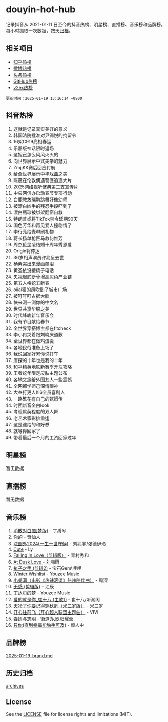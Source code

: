 # douyin-hot-hub

记录抖音从 2021-01-11 日至今的抖音热榜、明星榜、直播榜、音乐榜和品牌榜。每小时抓取一次数据，按天[归档](archives)。

## 相关项目

- [知乎热榜](https://github.com/lonnyzhang423/zhihu-hot-hub)
- [微博热榜](https://github.com/lonnyzhang423/weibo-hot-hub)
- [头条热榜](https://github.com/lonnyzhang423/toutiao-hot-hub)
- [GitHub热榜](https://github.com/lonnyzhang423/github-hot-hub)
- [v2ex热榜](https://github.com/lonnyzhang423/v2ex-hot-hub)


`更新时间：2025-01-19 13:16:14 +0800`

## 抖音热榜

1. 这就是记录真实美好的意义
1. 韩国法院批准对尹锡悦的拘留令
1. 16架C919亮相春运
1. 乐器版神话限时返场
1. 这妲己怎么风风火火的
1. 向世界展示中式美学的魅力
1. ZmjjKK赛后回应付航
1. 给全世界展示中华戏曲之美
1. 陈震在伦敦偶遇警匪追逐大片
1. 2025网络视听盛典第二支宣传片
1. 中央网信办启动春节专项行动
1. 白鹿教敖瑞鹏跳舞好像幼师
1. 被漂白凶手的残忍手段吓到了
1. 漂白甄珍被绑架翻窗自救
1. 特朗普或将TikTok禁令延期90天
1. 国色芳华和再见爱人撞剧情了
1. 李行亮给麦琳刷礼物
1. 蒋长扬单枪匹马救何惟芳
1. 周杰伦昆凌结婚十周年秀恩爱
1. Origin将停运
1. 36岁相声演员许兆呈去世
1. 杨紫哭出来漫画飙泪
1. 黄圣依没接杨子电话
1. 央视起底断骨增高灰色产业链
1. 第五人格蛇五新春
1. oiiai猫的风吹到了城市广场
1. 被叮叮叮占据大脑
1. 快来测一测你的中文名
1. 世界共享华服之美
1. 时代峰峻新年音乐会
1. 我有节目献给春节
1. 全世界穿搭博主都在fitcheck
1. 李小冉哭着跟刘晓庆道歉
1. 全世界都在做鸡蛋羹
1. 各地民俗准备上场了
1. 我说回家好累你说打车
1. 唐探的十年也是我的十年
1. 和平精英地铁新赛季开荒攻略
1. 王者蛇年限定皮肤主题公布
1. 各地文旅给外国友人一些震撼
1. 全网都学妲己深情眼神
1. 大奉打更人hi6全员喜剧人
1. 一路繁花有自己的甄嬛传
1. 时团新音全白look
1. 考验默契程度的双人舞
1. 老艺术家彩排重逢
1. 这是谁给的和好券
1. 就等你回家了
1. 带着最后一个月的工资回家过年

## 明星榜

暂无数据

## 直播榜

暂无数据

## 音乐榜

1. [消散对白(圆梦版)](https://sf5-hl-cdn-tos.douyinstatic.com/obj/tos-cn-ve-2774/og4jB5I5IizzoZVAAAzWgBMAsMDWoArfwBOiFs) - 丁禹兮
1. [你的](https://sf5-hl-cdn-tos.douyinstatic.com/obj/tos-cn-ve-2774/oYuIeKf42jB7sEV6B2upMdpYAgfrQWj0FeRegh) - 贺仙人
1. [沈园外2024(一生一世守候)](https://sf5-hl-cdn-tos.douyinstatic.com/obj/tos-cn-ve-2774/oAIYMHGCmKaYKFDd6FZBf9AfMfx1eErAAEJAFH) - 刘兆宇/张德伊玲
1. [Cute](https://sf5-hl-cdn-tos.douyinstatic.com/obj/tos-cn-ve-2774/o4IbIzHWKAAB4wsS5qMBRiiAlEBGTpQRNfFvuo) - Ly
1. [Falling In Love（剪辑版）](https://sf5-hl-cdn-tos.douyinstatic.com/obj/tos-cn-ve-2774/o8ajpA8zzgBPahbBIO8AcKGBLJezFCRd1wfP9f) - 青村秀和
1. [ At Dusk  Love ](https://sf5-hl-cdn-tos.douyinstatic.com/obj/tos-cn-ve-2774/o8CrpCf5CaYgI4ZrtQgMQAFEfuGqNnRSDQAPBc) - 刘嗨雨
1. [执子之手 (剪辑2)](https://sf5-hl-cdn-tos.douyinstatic.com/obj/tos-cn-ve-2774/oUoZLQjCc31XzqsBnBQUNgeKtYPBcgbFDwtfcu) - 宝石Gem\哩哩
1. [Winter Wishlist](https://sf5-hl-cdn-tos.douyinstatic.com/obj/tos-cn-ve-2774/oIIgUOeamCFCVAzxN6MFRLIBlLGpUqQxeeHrLE) - Youzee Music
1. [小美满（电影《热辣滚烫》热辣陪伴曲）](https://sf5-hl-cdn-tos.douyinstatic.com/obj/tos-cn-ve-2774/o0GAn2lSgfZIDUgtevCGDQYnFg4CwnrBaxbTZL) - 周深
1. [无感 (剪辑版)](https://sf3-cdn-tos.douyinstatic.com/obj/tos-cn-ve-2774/o0eIsUzJBDlQaQFC5OFlgbMEZC1TFYBftOBn6p) - 江辰
1. [丁达尔的梦](https://sf5-hl-cdn-tos.douyinstatic.com/obj/tos-cn-ve-2774/oMU3WirUZBVQkAC9ccG5P2IQirziZM2RTInUY) - Youzee Music
1. [爱的就是你_崔十八 (主歌1)](https://sf5-hl-cdn-tos.douyinstatic.com/obj/tos-cn-ve-2774/oI5BO5DhFZ6UTcNCnZaOCBLtZ7WIMQGfgnXf5E) - 崔十八/听潮阁
1. [天冷了你要记得穿秋裤（米三岁版）](https://sf5-hl-cdn-tos.douyinstatic.com/obj/tos-cn-ve-2774/oQlIwVIDWiZ6BQilAorS7MA0AgCkQDvcZAdm1) - 米三岁
1. [开心往前飞（开心超人联盟主题曲）](https://sf5-hl-cdn-tos.douyinstatic.com/obj/tos-cn-ve-2774/9d8fb7c82cf1421fb93a9fe925275e0a) - VIVI
1. [春娇与志明](https://sf5-hl-cdn-tos.douyinstatic.com/obj/tos-cn-ve-2774/e530d8fceb7044b39707d7f9ff54add1) - 街道办,欧阳耀莹
1. [只你(直到幸福能触手可及)](https://sf5-hl-cdn-tos.douyinstatic.com/obj/tos-cn-ve-2774/o0lBkRDzFTeaVSUz3ZZSCBVtZ5DIMQGfgmEAuE) - 颜人中

## 品牌榜

[2025-01-19-brand.md](archives/2025-01-19-brand.md)

## 历史归档

[archives](archives)

## License

See the [LICENSE](LICENSE) file for license rights and limitations (MIT).

